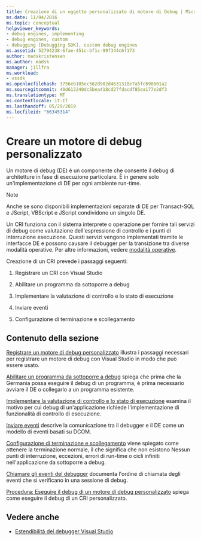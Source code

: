 ```yaml
---
title: Creazione di un oggetto personalizzato di motore di Debug | Microsoft Docs
ms.date: 11/04/2016
ms.topic: conceptual
helpviewer_keywords:
- debug engines, implementing
- debug engines, custom
- debugging [Debugging SDK], custom debug engines
ms.assetid: 52794238-6fae-451c-bf1c-99f344c6f173
author: madskristensen
ms.author: madsk
manager: jillfra
ms.workload:
- vssdk
ms.openlocfilehash: 3756eb105ec562d902d4631318e7a5fc698601a2
ms.sourcegitcommit: 40d612240dc5bea418cd27fdacdf85ea177e2df3
ms.translationtype: MT
ms.contentlocale: it-IT
ms.lasthandoff: 05/29/2019
ms.locfileid: "66345314"
---
```

# <a name="create-a-custom-debug-engine"></a>Creare un motore di debug personalizzato
Un motore di debug (DE) è un componente che consente il debug di architetture in fase di esecuzione particolare. È in genere solo un'implementazione di DE per ogni ambiente run-time.

> [!NOTE]
> Anche se sono disponibili implementazioni separate di DE per Transact-SQL e JScript, VBScript e JScript condividono un singolo DE.

 Un CRI funziona con il sistema interprete o operazione per fornire tali servizi di debug come valutazione dell'espressione di controllo e i punti di interruzione esecuzione. Questi servizi vengono implementati tramite le interfacce DE e possono causare il debugger per la transizione tra diverse modalità operative. Per altre informazioni, vedere [modalità operative](../../extensibility/debugger/operational-modes.md).

 Creazione di un CRI prevede i passaggi seguenti:

1. Registrare un CRI con Visual Studio

2. Abilitare un programma da sottoporre a debug

3. Implementare la valutazione di controllo e lo stato di esecuzione

4. Inviare eventi

5. Configurazione di terminazione e scollegamento

## <a name="in-this-section"></a>Contenuto della sezione
 [Registrare un motore di debug personalizzato](../../extensibility/debugger/registering-a-custom-debug-engine.md) illustra i passaggi necessari per registrare un motore di debug con Visual Studio in modo che può essere usato.

 [Abilitare un programma da sottoporre a debug](../../extensibility/debugger/enabling-a-program-to-be-debugged.md) spiega che prima che la Germania possa eseguire il debug di un programma, è prima necessario avviare il DE o collegarlo a un programma esistente.

 [Implementare la valutazione di controllo e lo stato di esecuzione](../../extensibility/debugger/execution-control-and-state-evaluation.md) esamina il motivo per cui debug di un'applicazione richiede l'implementazione di funzionalità di controllo di esecuzione.

 [Inviare eventi](../../extensibility/debugger/sending-events.md) descrive la comunicazione tra il debugger e il DE come un modello di eventi basati su DCOM.

 [Configurazione di terminazione e scollegamento](../../extensibility/debugger/termination-and-detaching.md) viene spiegato come ottenere la terminazione normale, il che significa che non esistono Nessun punti di interruzione, eccezioni, errori di run-time o cicli infiniti nell'applicazione da sottoporre a debug.

 [Chiamare gli eventi del debugger](../../extensibility/debugger/calling-debugger-events.md) documenta l'ordine di chiamata degli eventi che si verificano in una sessione di debug.

 [Procedura: Eseguire il debug di un motore di debug personalizzato](../../extensibility/debugger/how-to-debug-a-custom-debug-engine.md) spiega come eseguire il debug di un CRI personalizzato.

## <a name="see-also"></a>Vedere anche
- [Estendibilità del debugger Visual Studio](../../extensibility/debugger/visual-studio-debugger-extensibility.md)